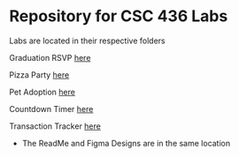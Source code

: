 # Repository for CSC 436 Labs 
Labs are located in their respective folders

Graduation RSVP [here](GraduationRSVP)

Pizza Party [here](PizzaParty/)

Pet Adoption [here](PetAdoption/)

Countdown Timer [here](CountdownTimer/)

Transaction Tracker [here](TransactionTracker/)
- The ReadMe and Figma Designs are in the same location